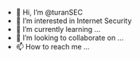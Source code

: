 - 👋 Hi, I’m @turanSEC
- 👀 I’m interested in Internet Security
- 🌱 I’m currently learning ...
- 💞️ I’m looking to collaborate on ...
- 📫 How to reach me ...

<!---
turanSEC/turanSEC is a ✨ special ✨ repository because its `README.md` (this file) appears on your GitHub profile.
You can click the Preview link to take a look at your changes.
--->
